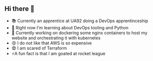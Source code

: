 ## Hi there 👋

- 📚 Currently an apprentice at UA92 doing a DevOps apprentinceship
- 🌱 Right now I'm learning about DevOps tooling and Python
- 🔭 Currently working on dockering some nginx containers to host my website and orchestrating it with kubernetes 
- 😡 I do not like that AWS is so expensive
- 😨 I am scared of Terraform
- ⚡A fun fact is that I am goated at rocket league
